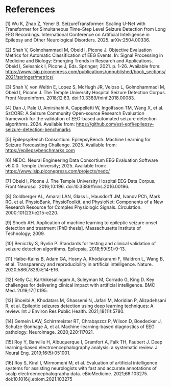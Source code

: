 # References

[1] Wu K, Zhao Z, Yener B. SeizureTransformer: Scaling U-Net with Transformer for Simultaneous Time-Step Level Seizure Detection from Long EEG Recordings. International Conference on Artificial Intelligence in Epilepsy and Other Neurological Disorders. 2025. arXiv:2504.00336.

[2] Shah V, Golmohammadi M, Obeid I, Picone J. Objective Evaluation Metrics for Automatic Classification of EEG Events. In: Signal Processing in Medicine and Biology: Emerging Trends in Research and Applications. Obeid I, Selesnick I, Picone J, Eds. Springer; 2021. p. 1-26. Available from: https://www.isip.piconepress.com/publications/unpublished/book_sections/2021/springer/metrics/

[3] Shah V, von Weltin E, Lopez S, McHugh JR, Veloso L, Golmohammadi M, Obeid I, Picone J. The Temple University Hospital Seizure Detection Corpus. Front Neuroinform. 2018;12:83. doi:10.3389/fninf.2018.00083.

[4] Dan J, Pale U, Amirshahi A, Cappelletti W, Ingolfsson TM, Wang X, et al. SzCORE: A Seizure Community Open-source Research Evaluation framework for the validation of EEG-based automated seizure detection algorithms. 2024. Available from: https://github.com/esl-epfl/epilepsy-seizure-detection-benchmarks

[5] EpilepsyBench Consortium. EpilepsyBench: Machine Learning for Seizure Forecasting Challenge. 2025. Available from: https://epilepsybenchmarks.com

[6] NEDC. Neural Engineering Data Consortium EEG Evaluation Software v6.0.0. Temple University; 2025. Available from: https://www.isip.piconepress.com/projects/nedc/

[7] Obeid I, Picone J. The Temple University Hospital EEG Data Corpus. Front Neurosci. 2016;10:196. doi:10.3389/fnins.2016.00196.

[8] Goldberger AL, Amaral LAN, Glass L, Hausdorff JM, Ivanov PCh, Mark RG, et al. PhysioBank, PhysioToolkit, and PhysioNet: Components of a New Research Resource for Complex Physiologic Signals. Circulation. 2000;101(23):e215-e220.

[9] Shoeb AH. Application of machine learning to epileptic seizure onset detection and treatment [PhD thesis]. Massachusetts Institute of Technology; 2009.

[10] Beniczky S, Ryvlin P. Standards for testing and clinical validation of seizure detection algorithms. Epilepsia. 2018;59(S1):9-13.

[11] Haibe-Kains B, Adam GA, Hosny A, Khodakarami F, Waldron L, Wang B, et al. Transparency and reproducibility in artificial intelligence. Nature. 2020;586(7829):E14-E16.

[12] Kelly CJ, Karthikesalingam A, Suleyman M, Corrado G, King D. Key challenges for delivering clinical impact with artificial intelligence. BMC Med. 2019;17(1):195.

[13] Shoeibi A, Khodatars M, Ghassemi N, Jafari M, Moridian P, Alizadehsani R, et al. Epileptic seizures detection using deep learning techniques: A review. Int J Environ Res Public Health. 2021;18(11):5780.

[14] Gemein LAW, Schirrmeister RT, Chrabąszcz P, Wilson D, Boedecker J, Schulze-Bonhage A, et al. Machine-learning-based diagnostics of EEG pathology. NeuroImage. 2020;220:117021.

[15] Roy Y, Banville H, Albuquerque I, Gramfort A, Falk TH, Faubert J. Deep learning-based electroencephalography analysis: a systematic review. J Neural Eng. 2019;16(5):051001.

[16] Roy S, Kiral I, Mirmomeni M, et al. Evaluation of artificial intelligence systems for assisting neurologists with fast and accurate annotations of scalp electroencephalography data. eBioMedicine. 2021;66:103275. doi:10.1016/j.ebiom.2021.103275
